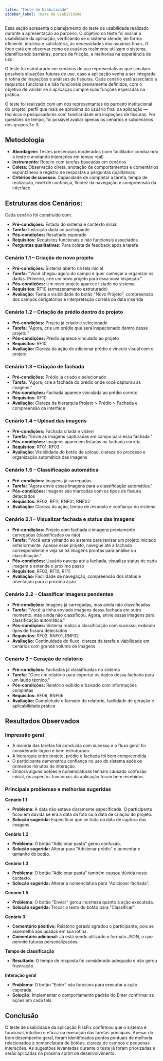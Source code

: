 ```yaml
---
title: "Teste de Usabilidade"
sidebar_label: Teste de Usabilidade
---
```


Essa seção apresenta o planejamento do teste de usabilidade realizado durante a apresentação ao parceiro. 
O objetivo do teste foi avaliar a usabilidade da aplicação, verificando se o sistema atende, de forma eficiente,  intuitiva e satisfatória, às necessidades dos usuários finais. O foco está em observar como os usuários realmente utilizam o sistema, identificando barreiras, pontos de fricção, e melhorias na experiência de uso.

O teste foi estruturado em cenários de uso representativos que simulam possíveis situações futuras de uso, caso a aplicação venha a ser integrada à rotina de inspeções e análises de fissuras. Cada cenário está associado a requisitos funcionais e não funcionais previamente definidos, com o objetivo de validar se a aplicação cumpre suas funções esperadas na prática.

O teste foi realizado com um dos representantes do parceiro institucional do projeto, perfil que mais se aproxima do usuário final da aplicação — técnicos e pesquisadores com familiaridade em inspeções de fissuras. Por questões de tempo, foi possível avaliar apenas os cenários e subcenários dos grupos 1 e 3.

## Metodologia

- **Abordagem:** Testes presenciais moderados (com facilitador conduzindo o teste e anotando interações em tempo real)
- **Instrumento:** Roteiro com tarefas baseadas em cenários
- **Coleta:** Observação direta, anotação de comportamentos e comentários espontâneos e registro de respostas a perguntas qualitativas
- **Critérios de sucesso:** Capacidade de completar a tarefa, tempo de realização, nível de confiança, fluidez da navegação e compreensão da interface

## Estruturas dos Cenários:

Cada cenário foi construído com:

- **Pré-condições:** Estado do sistema e contexto inicial
- **Tarefa:** Instrução dada ao participante
- **Pós-condições:** Resultado esperado
- **Requisitos:** Requisitos funcionais e não funcionais associados
- **Perguntas qualitativas:** Para coleta de feedback após a tarefa

### Cenário 1.1 – Criação de novo projeto
- **Pré-condições:** Sistema aberto na tela inicial
- **Tarefa:** "Você chegou agora do campo e quer começar a organizar os dados. Primeiro, crie um novo projeto para essa nova inspeção."
- **Pós-condições:** Um novo projeto aparece listado no sistema
- **Requisitos:** RF10 (armazenamento estruturado)
- **Avaliação:** Testa a visibilidade do botão "Novo Projeto", compreensão dos campos obrigatórios e interpretação correta da data inserida

### Cenário 1.2 – Criação de prédio dentro do projeto
- **Pré-condições:** Projeto já criado e selecionado
- **Tarefa:** "Agora, crie um prédio que será inspecionado dentro desse projeto."
- **Pós-condições:** Prédio aparece vinculado ao projeto
- **Requisitos:** RF10
- **Avaliação:** Clareza da ação de adicionar prédio e vínculo visual com o projeto

### Cenário 1.3 – Criação de fachada
- **Pré-condições:** Prédio já criado e selecionado
- **Tarefa:** "Agora, crie a fachada do prédio onde você capturou as imagens."
- **Pós-condições:** Fachada aparece vinculada ao prédio correto
- **Requisitos:** RF10
- **Avaliação:** Clareza da hierarquia Projeto > Prédio > Fachada e compreensão da interface

### Cenário 1.4 – Upload das imagens
- **Pré-condições:** Fachada criada e visível
- **Tarefa:** "Envie as imagens capturadas em campo para essa fachada."
- **Pós-condições:** Imagens aparecem listadas na fachada correta
- **Requisitos:** RF01, RF03
- **Avaliação:** Visibilidade do botão de upload, clareza do processo e organização automática das imagens

### Cenário 1.5 – Classificação automática
- **Pré-condições:** Imagens já carregadas
- **Tarefa:** "Agora envie essas imagens para a classificação automática."
- **Pós-condições:** Imagens são marcadas com os tipos de fissura detectados
- **Requisitos:** RF02, RF11, RNF01, RNF02
- **Avaliação:** Clareza da ação, tempo de resposta e confiança no sistema

### Cenário 2.1 – Visualizar fachada e status das imagens
- **Pré-condições:** Projeto com fachada e imagens previamente carregadas (classificadas ou não)
- **Tarefa:** "Você está voltando ao sistema para revisar um projeto iniciado anteriormente. Acesse esse projeto, navegue até a fachada correspondente e veja se há imagens prontas para análise ou classificação."
- **Pós-condições:** Usuário navega até a fachada, visualiza status de cada imagem e entende o próximo passo
- **Requisitos:** RF03, RF10, RF11
- **Avaliação:** Facilidade de navegação, compreensão dos status e orientação para a próxima ação

### Cenário 2.2 – Classificar imagens pendentes
- **Pré-condições:** Imagens já carregadas, mas ainda não classificadas
- **Tarefa:** "Você já tinha enviado imagens dessa fachada em outro momento, mas ainda não classificou. Agora, envie essas imagens para classificação automática."
- **Pós-condições:** Sistema realiza a classificação com sucesso, exibindo tipos de fissura detectados
- **Requisitos:** RF02, RNF01, RNF02
- **Avaliação:** Continuidade do fluxo, clareza da tarefa e viabilidade em cenários com grande volume de imagens

### Cenário 3 – Geração de relatório
- **Pré-condições:** Fachadas já classificadas no sistema
- **Tarefa:** "Gere um relatório para exportar os dados dessa fachada para um laudo técnico."
- **Pós-condições:** Relatório exibido e baixado com informações completas
- **Requisitos:**  RF09, RNF06
- **Avaliação:** Completude e formato do relatório, facilidade de geração e aplicabilidade prática

## Resultados Observados

### Impressão geral
- A maioria das tarefas foi concluída com sucesso e o fluxo geral foi considerado lógico e bem estruturado.
- A hierarquia entre projeto, prédio e fachada foi bem compreendida.
- O participante demonstrou confiança no uso do sistema após os primeiros minutos de interação.
- Embora alguns botões e nomenclaturas tenham causado confusão inicial, os aspectos funcionais da aplicação foram bem recebidos.

### Principais problemas e melhorias sugeridas

**Cenário 1.1**
- **Problema:** A data não estava claramente especificada. O participante ficou em dúvida se era a data da foto ou a data de criação do projeto.
- **Solução sugerida:** Especificar que se trata da data de captura das imagens.

**Cenário 1.2**
- **Problema:** O botão "Adicionar pasta" gerou confusão.
- **Solução sugerida:** Alterar para "Adicionar prédio" e aumentar o tamanho do botão.

**Cenário 1.3**
- **Problema:** O botão "Adicionar pasta" também causou dúvida neste contexto.
- **Solução sugerida:** Alterar a nomenclatura para "Adicionar fachada".

**Cenário 1.5**
- **Problema:** O botão "Enviar" gerou incerteza quanto à ação executada.
- **Solução sugerida:** Trocar o texto do botão para "Classificar".

**Cenário 3**
- **Comentário positivo:** Relatório gerado agradou o participante, pois se assemelha aos usados em sua rotina.
- **Comentário adicional:** Já está sendo utilizado o formato JSON, o que permite futuras personalizações.

**Tempo de classificação**
- **Resultado:** O tempo de resposta foi considerado adequado e não gerou frustração.

**Interação geral**
- **Problema:** O botão "Enter" não funciona para executar a ação esperada.
- **Solução:** Implementar o comportamento padrão do Enter confirmar as ações em cada tela.

## Conclusão

O teste de usabilidade da aplicação FissFix confirmou que o sistema é funcional, intuitivo e eficaz na execução das tarefas principais. Apesar do bom desempenho geral, foram identificados pontos pontuais de melhoria relacionados à nomenclatura de botões, clareza de campos e pequenas interações. As sugestões levantadas durante o teste já foram priorizadas e serão aplicadas na próxima sprint de desenvolvimento.